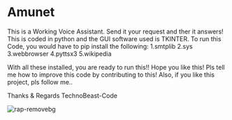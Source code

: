 # Amunet
This is a Working Voice Assistant. Send it your request and ther it answers!
This is coded in python and the GUI software used is TKINTER.
To run this Code, you would have to pip install the following:
1.smtplib
2.sys
3.webbrowser
4.pyttsx3
5.wikipedia

With all these installed, you are ready to run this!!
Hope you like this!
Pls tell me how to improve this code by contributing to this!
Also, if you like this project, pls follow me..

Thanks & Regards
TechnoBeast-Code

![rap-removebg](https://user-images.githubusercontent.com/82807201/167844734-07ab5b99-31bd-45c8-a090-c438df6ea416.png)
